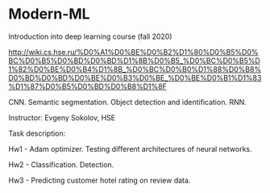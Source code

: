 # Modern-ML
Introduction into deep learning course (fall 2020)

http://wiki.cs.hse.ru/%D0%A1%D0%BE%D0%B2%D1%80%D0%B5%D0%BC%D0%B5%D0%BD%D0%BD%D1%8B%D0%B5_%D0%BC%D0%B5%D1%82%D0%BE%D0%B4%D1%8B_%D0%BC%D0%B0%D1%88%D0%B8%D0%BD%D0%BD%D0%BE%D0%B3%D0%BE_%D0%BE%D0%B1%D1%83%D1%87%D0%B5%D0%BD%D0%B8%D1%8F

CNN. Semantic segmentation. Object detection and identification. RNN. 

Instructor: Evgeny Sokolov, HSE

Task description:

Hw1 - Adam optimizer. Testing different architectures of neural networks.

Hw2 - Classification. Detection.

Hw3 - Predicting customer hotel rating on review data.
